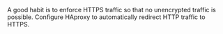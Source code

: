 A good habit is to enforce HTTPS traffic so that no unencrypted traffic is possible. Configure HAproxy to automatically redirect HTTP traffic to HTTPS.

 
